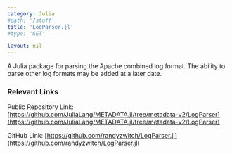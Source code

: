 ```yaml
---
category: Julia
#path: '/stuff'
title: 'LogParser.jl'
#type: 'GET'

layout: nil
---
```

A Julia package for parsing the Apache combined log format. The ability to parse other log formats may be added at a later date.

### Relevant Links

Public Repository Link: [https://github.com/JuliaLang/METADATA.jl/tree/metadata-v2/LogParser](https://github.com/JuliaLang/METADATA.jl/tree/metadata-v2/LogParser)

GitHub Link: [https://github.com/randyzwitch/LogParser.jl](https://github.com/randyzwitch/LogParser.jl)

